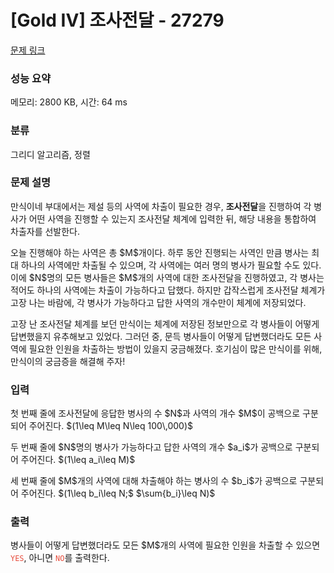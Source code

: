 # [Gold IV] 조사전달 - 27279 

[문제 링크](https://www.acmicpc.net/problem/27279) 

### 성능 요약

메모리: 2800 KB, 시간: 64 ms

### 분류

그리디 알고리즘, 정렬

### 문제 설명

<p>만식이네 부대에서는 제설 등의 사역에 차출이 필요한 경우, <strong>조사전달</strong>을 진행하여 각 병사가 어떤 사역을 진행할 수 있는지 조사전달 체계에 입력한 뒤, 해당 내용을 통합하여 차출자를 선발한다.</p>

<p>오늘 진행해야 하는 사역은 총 $M$개이다. 하루 동안 진행되는 사역인 만큼 병사는 최대 하나의 사역에만 차출될 수 있으며, 각 사역에는 여러 명의 병사가 필요할 수도 있다. 이에 $N$명의 모든 병사들은 $M$개의 사역에 대한 조사전달을 진행하였고, 각 병사는 적어도 하나의 사역에는 차출이 가능하다고 답했다. 하지만 갑작스럽게 조사전달 체계가 고장 나는 바람에, 각 병사가 가능하다고 답한 사역의 개수만이 체계에 저장되었다.</p>

<p>고장 난 조사전달 체계를 보던 만식이는 체계에 저장된 정보만으로 각 병사들이 어떻게 답변했을지 유추해보고 있었다. 그러던 중, 문득 병사들이 어떻게 답변했더라도 모든 사역에 필요한 인원을 차출하는 방법이 있을지 궁금해졌다. 호기심이 많은 만식이를 위해, 만식이의 궁금증을 해결해 주자!</p>

### 입력 

 <p>첫 번째 줄에 조사전달에 응답한 병사의 수 $N$과 사역의 개수 $M$이 공백으로 구분되어 주어진다. $(1\leq M\leq N\leq 100\,000)$</p>

<p>두 번째 줄에 $N$명의 병사가 가능하다고 답한 사역의 개수 $a_i$가 공백으로 구분되어 주어진다. $(1\leq a_i\leq M)$</p>

<p>세 번째 줄에 $M$개의 사역에 대해 차출해야 하는 병사의 수 $b_i$가 공백으로 구분되어 주어진다. $(1\leq b_i\leq N;$ $\sum{b_i}\leq N)$</p>

### 출력 

 <p>병사들이 어떻게 답변했더라도 모든 $M$개의 사역에 필요한 인원을 차출할 수 있으면 <span style="color:#e74c3c;"><code>YES</code></span>, 아니면 <span style="color:#e74c3c;"><code>NO</code></span>를 출력한다.</p>

